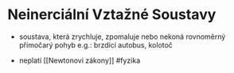 # Neinerciální Vztažné Soustavy
- soustava, která zrychluje, zpomaluje nebo nekoná rovnoměrný přímočarý pohyb
e.g.: brzdící autobus, kolotoč

- neplatí [[Newtonovi zákony]]
#fyzika 